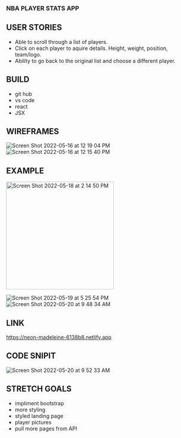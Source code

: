 ### NBA PLAYER STATS APP



## USER STORIES 

* Able to scroll through a list of players. 
* Click on each player to aquire details. Height, weight, position, team/logo. 
* Ability to go back to the original list and choose a different player. 

## BUILD 

* git hub
* vs code 
* react
* JSX 

## WIREFRAMES

![Screen Shot 2022-05-16 at 12 19 04 PM](https://user-images.githubusercontent.com/100155199/169541673-5e18e672-6511-4c2d-a91f-64de20a9faad.png)
![Screen Shot 2022-05-16 at 12 15 40 PM](https://user-images.githubusercontent.com/100155199/169541696-e4a4fed7-b64c-4d8e-9c98-3d32042ac3e4.png)

## EXAMPLE 

<img width="290" alt="Screen Shot 2022-05-18 at 2 14 50 PM" src="https://user-images.githubusercontent.com/100155199/169541871-89921726-f413-43fe-be40-942e4b8e145f.png">

![Screen Shot 2022-05-19 at 5 25 54 PM](https://user-images.githubusercontent.com/100155199/169541903-2b68c1be-f4ff-4f64-b7a4-44b4d0da49bc.png)
![Screen Shot 2022-05-20 at 9 48 34 AM](https://user-images.githubusercontent.com/100155199/169541974-de01a6f8-b7da-4a05-9f61-36fd5ed6bc6f.png)


## LINK 

https://neon-madeleine-6138b8.netlify.app




## CODE SNIPIT 

![Screen Shot 2022-05-20 at 9 52 33 AM](https://user-images.githubusercontent.com/100155199/169542682-feb801d7-ef31-457a-bd96-176bff68c340.png)

## STRETCH GOALS

* impliment bootstrap 
* more styling 
* styled landing page 
* player pictures
* pull more pages from API 



